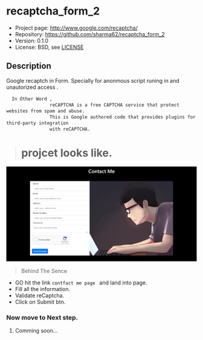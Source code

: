 # recaptcha_form_2

* Project page: http://www.google.com/recaptcha/
* Repository: https://github.com/sharma62/recaptcha_form_2 
* Version: 0.1.0
* License: BSD, see [LICENSE](LICENSE)
 
## Description

Google recaptch in Form. Specially for anonmous script runing in and unautorized access .

      In Other Word ,
                    reCAPTCHA is a free CAPTCHA service that protect websites from spam and abuse.
                    This is Google authored code that provides plugins for third-party integration
                    with reCAPTCHA. 


                    
> # projcet looks like.

![alt text](https://github.com/sharma62/recaptcha_form_2/blob/b0a731ddba5218262cfd80c5fa3015da3e218c47/img/form-recaptcha%20UI.png?raw=true)

> Behind The Sence 

- GO hit the link `contfact me page ` and land into page.
- Fill all the information.
- Validate reCaptcha.
- Click on Submit btn.
### Now move to Next step.

 1. Comming soon...
